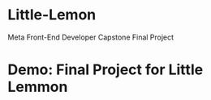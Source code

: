 # Little-Lemon
Meta Front-End Developer Capstone Final Project

# Demo: Final Project for Little Lemmon
